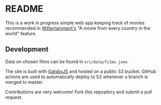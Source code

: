 # README

This is a work in progress simple web app keeping track of movies recommended in [Wittertainment's](https://www.bbc.co.uk/wittertainment) "A movie from every country in the world" feature.

## Development

Data on chosen films can be found in `src/data/films.json`.

The site is built with [GatsbyJS](https://www.gatsbyjs.org/) and hosted on a public S3 bucket. GitHub actions are used to automatically deploy to S3 whenever a branch is merged to master.

Contributions are very welcome! Fork this repository and submit a pull request.
